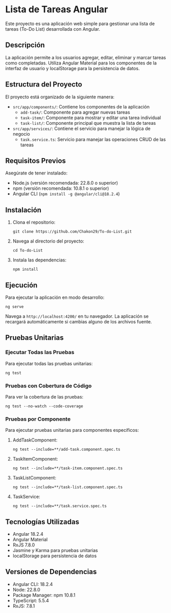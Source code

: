 # Lista de Tareas Angular

Este proyecto es una aplicación web simple para gestionar una lista de tareas (To-Do List) desarrollada con Angular.

## Descripción

La aplicación permite a los usuarios agregar, editar, eliminar y marcar tareas como completadas. Utiliza Angular Material para los componentes de la interfaz de usuario y localStorage para la persistencia de datos.

## Estructura del Proyecto

El proyecto está organizado de la siguiente manera:

- `src/app/components/`: Contiene los componentes de la aplicación
  - `add-task/`: Componente para agregar nuevas tareas
  - `task-item/`: Componente para mostrar y editar una tarea individual
  - `task-list/`: Componente principal que muestra la lista de tareas
- `src/app/services/`: Contiene el servicio para manejar la lógica de negocio
  - `task.service.ts`: Servicio para manejar las operaciones CRUD de las tareas

## Requisitos Previos

Asegúrate de tener instalado:

- Node.js (versión recomendada: 22.8.0 o superior)
- npm (versión recomendada: 10.8.1 o superior)
- Angular CLI (`npm install -g @angular/cli@18.2.4`)

## Instalación

1. Clona el repositorio:
   ```
   git clone https://github.com/Chakon29/To-do-List.git
   ```
2. Navega al directorio del proyecto:
   ```
   cd To-do-List
   ```
3. Instala las dependencias:
   ```
   npm install
   ```

## Ejecución

Para ejecutar la aplicación en modo desarrollo:

```
ng serve
```

Navega a `http://localhost:4200/` en tu navegador. La aplicación se recargará automáticamente si cambias alguno de los archivos fuente.

## Pruebas Unitarias

### Ejecutar Todas las Pruebas

Para ejecutar todas las pruebas unitarias:

```
ng test
```

### Pruebas con Cobertura de Código

Para ver la cobertura de las pruebas:

```
ng test --no-watch --code-coverage
```

### Pruebas por Componente

Para ejecutar pruebas unitarias para componentes específicos:

1. AddTaskComponent:

   ```
   ng test --include=**/add-task.component.spec.ts
   ```
2. TaskItemComponent:

   ```
   ng test --include=**/task-item.component.spec.ts
   ```
3. TaskListComponent:

   ```
   ng test --include=**/task-list.component.spec.ts
   ```
4. TaskService:

   ```
   ng test --include=**/task.service.spec.ts
   ```

## Tecnologías Utilizadas

- Angular 18.2.4
- Angular Material
- RxJS 7.8.0
- Jasmine y Karma para pruebas unitarias
- localStorage para persistencia de datos

## Versiones de Dependencias

- Angular CLI: 18.2.4
- Node: 22.8.0
- Package Manager: npm 10.8.1
- TypeScript: 5.5.4
- RxJS: 7.8.1

